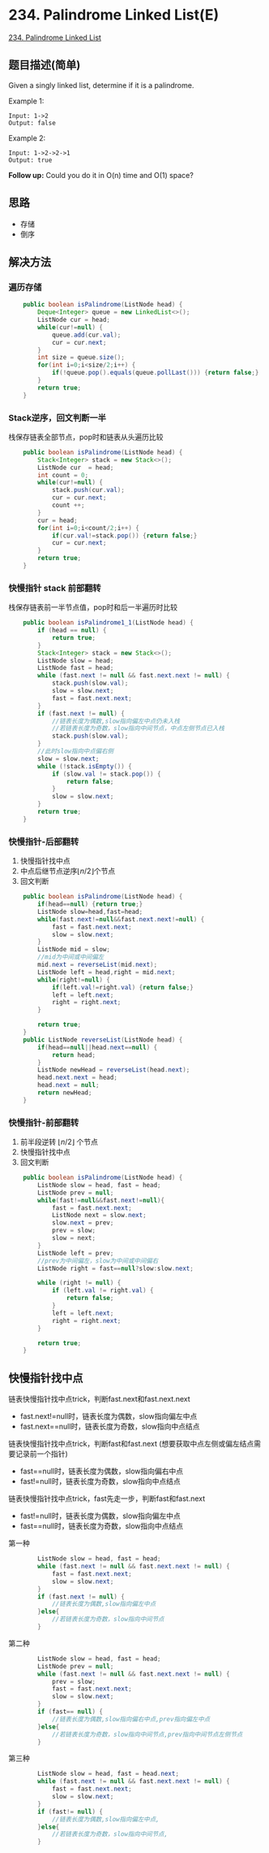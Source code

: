 # 234. Palindrome Linked List(E)
[234. Palindrome Linked List](https://leetcode-cn.com/problems/palindrome-linked-list/)

## 题目描述(简单)

Given a singly linked list, determine if it is a palindrome.

Example 1:
```
Input: 1->2
Output: false
```
Example 2:
```
Input: 1->2->2->1
Output: true
```
**Follow up:**
Could you do it in O(n) time and O(1) space?


## 思路

- 存储
- 倒序

## 解决方法

### 遍历存储


```java
    public boolean isPalindrome(ListNode head) {
        Deque<Integer> queue = new LinkedList<>();
        ListNode cur = head;
        while(cur!=null) {
            queue.add(cur.val);
            cur = cur.next;
        }
        int size = queue.size();
        for(int i=0;i<size/2;i++) {
            if(!queue.pop().equals(queue.pollLast())) {return false;}
        }
        return true;
    }
```


### Stack逆序，回文判断一半

栈保存链表全部节点，pop时和链表从头遍历比较

```java
    public boolean isPalindrome(ListNode head) {
        Stack<Integer> stack = new Stack<>();
        ListNode cur  = head;
        int count = 0;
        while(cur!=null) {
            stack.push(cur.val);
            cur = cur.next;
            count ++;
        }
        cur = head;
        for(int i=0;i<count/2;i++) {
            if(cur.val!=stack.pop()) {return false;}
            cur = cur.next;
        }
        return true;
    }
```

### 快慢指针 stack 前部翻转

栈保存链表前一半节点值，pop时和后一半遍历时比较

```java
    public boolean isPalindrome1_1(ListNode head) {
        if (head == null) {
            return true;
        }
        Stack<Integer> stack = new Stack<>();
        ListNode slow = head;
        ListNode fast = head;
        while (fast.next != null && fast.next.next != null) {
            stack.push(slow.val);
            slow = slow.next;
            fast = fast.next.next;
        }
        if (fast.next != null) {
            //链表长度为偶数,slow指向偏左中点仍未入栈
            //若链表长度为奇数，slow指向中间节点，中点左侧节点已入栈
            stack.push(slow.val);
        }
        //此时slow指向中点偏右侧
        slow = slow.next;
        while (!stack.isEmpty()) {
            if (slow.val != stack.pop()) {
                return false;
            }
            slow = slow.next;
        }
        return true;
    }

```


### 快慢指针-后部翻转


1. 快慢指针找中点
2. 中点后继节点逆序$\lfloor n/2 \rfloor$个节点
3. 回文判断

```java
    public boolean isPalindrome(ListNode head) {
        if(head==null) {return true;}
        ListNode slow=head,fast=head;
        while(fast.next!=null&&fast.next.next!=null) {
            fast = fast.next.next;
            slow = slow.next;
        }
        ListNode mid = slow;
        //mid为中间或中间偏左
        mid.next = reverseList(mid.next);
        ListNode left = head,right = mid.next;
        while(right!=null) {
            if(left.val!=right.val) {return false;}
            left = left.next;
            right = right.next;
        }

        return true;
    }
    public ListNode reverseList(ListNode head) {
        if(head==null||head.next==null) {
            return head;
        }
        ListNode newHead = reverseList(head.next);
        head.next.next = head;
        head.next = null;
        return newHead;
    }
```
### 快慢指针-前部翻转

1. 前半段逆转 $\lfloor n/2 \rfloor$ 个节点
2. 快慢指针找中点
3. 回文判断

```java
    public boolean isPalindrome(ListNode head) {
        ListNode slow = head, fast = head;
        ListNode prev = null;
        while(fast!=null&&fast.next!=null){
            fast = fast.next.next;
            ListNode next = slow.next;
            slow.next = prev;
            prev = slow;
            slow = next;
        }
        ListNode left = prev;
        //prev为中间偏左，slow为中间或中间偏右
        ListNode right = fast==null?slow:slow.next;

        while (right != null) {
            if (left.val != right.val) {
                return false;
            }
            left = left.next;
            right = right.next;
        }

        return true;
    }
```


## 快慢指针找中点

链表快慢指针找中点trick，判断fast.next和fast.next.next

* fast.next!=null时，链表长度为偶数，slow指向偏左中点
* fast.next==null时，链表长度为奇数，slow指向中点结点

链表快慢指针找中点trick，判断fast和fast.next
(想要获取中点左侧或偏左结点需要记录前一个指针)
* fast==null时，链表长度为偶数，slow指向偏右中点
* fast!=null时，链表长度为奇数，slow指向中点结点

链表快慢指针找中点trick，fast先走一步，判断fast和fast.next

* fast!=null时，链表长度为偶数，slow指向偏左中点
* fast==null时，链表长度为奇数，slow指向中点结点


第一种
```java
        ListNode slow = head, fast = head;
        while (fast.next != null && fast.next.next != null) {
            fast = fast.next.next;
            slow = slow.next;
        }
        if (fast.next != null) {
            //链表长度为偶数,slow指向偏左中点
        }else{
            //若链表长度为奇数，slow指向中间节点
        }
```

第二种
```java
        ListNode slow = head, fast = head;
        ListNode prev = null;
        while (fast.next != null && fast.next.next != null) {
            prev = slow;
            fast = fast.next.next;
            slow = slow.next;
        }
        if (fast== null) {
            //链表长度为偶数,slow指向偏右中点,prev指向偏左中点
        }else{
            //若链表长度为奇数，slow指向中间节点,prev指向中间节点左侧节点
        }
```

第三种

```java
        ListNode slow = head, fast = head.next;
        while (fast.next != null && fast.next.next != null) {
            fast = fast.next.next;
            slow = slow.next;
        }
        if (fast!= null) {
            //链表长度为偶数,slow指向偏左中点,
        }else{
            //若链表长度为奇数，slow指向中间节点,
        }
```






